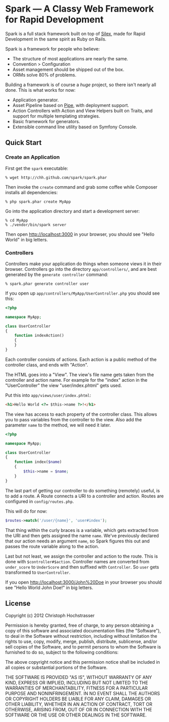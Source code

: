 # Spark — A Classy Web Framework for Rapid Development

Spark is a full stack framework built on top of [Silex][], made for
Rapid Development in the same spirit as Ruby on Rails.

Spark is a framework for people who believe:

* The structure of most applications are nearly the same.
* Convention > Configuration
* Asset management should be shipped out of the box.
* ORMs solve 80% of problems.

Building a framework is of course a _huge_ project, so there isn't
nearly all done. This is what works for now:

* Application generator.
* Asset Pipeline based on [Pipe](http://github.com/CHH/pipe), with
  deployment support.
* Action Controllers with Action and View Helpers built on Traits, and
  support for multiple templating strategies.
* Basic framework for generators.
* Extensible command line utility based on Symfony Console.

[Silex]: http://silex.sensiolabs.org

## Quick Start

### Create an Application

First get the `spark` executable:

    % wget http://chh.github.com/spark/spark.phar

Then invoke the `create` command and grab some coffee while Composer
installs all dependencies:

    % php spark.phar create MyApp

Go into the application directory and start a development server:

    % cd MyApp
    % ./vendor/bin/spark server

Then open <http://localhost:3000> in your browser, you should see "Hello
World" in big letters.

### Controllers

Controllers make your application do things when someone views it in
their browser. Controllers go into the directory `app/controllers/`, 
and are best generated by the `generate controller` command:

    % spark.phar generate controller user

If you open up `app/controllers/MyApp/UserController.php`
you should see this:

```php
<?php

namespace MyApp;

class UserController
{
    function indexAction()
    {
    }
}
```

Each controller consists of actions. Each action is a public method of
the controller class, and ends with "Action".

The HTML goes into a "View". The view's file name gets taken from the
controller and action name. For example for the "index" action in the 
"UserController" the view "user/index.phtml" gets used.

Put this into `app/views/user/index.phtml`:

```html
<h1>Hello World <?= $this->name ?>!</h1>
```

The view has access to each property of the controller class. This
allows you to pass variables from the controller to the view. Also add
the parameter `name` to the method, we will need it later.

```php
<?php

namespace MyApp;

class UserController
{
    function index($name)
    {
        $this->name = $name;
    }
}
```

The last part of getting our controller to do something (remotely)
useful, is to add a route. A Route connects a URI to a controller and
action. Routes are configured in `config/routes.php`.

This will do for now:

```php
$routes->match('/user/{name}', 'user#index');
```

That thing within the curly braces is a variable, which gets extracted
from the URI and then gets assigned the name `name`. We've previously
declared that our action needs an argument `name`, so Spark figures this
out and passes the route variable along to the action.

Last but not least, we assign the controller and action to the route.
This is done with `$controller#$action`. Controller names are converted
from `under_score` to `UnderScore` and then suffixed with `Controller`.
So `user` gets transformed to `UserController`.

If you open <http://localhost:3000/John%20Doe> in your browser you
should see "Hello World John Doe!" in big letters.

## License

Copyright (c) 2012 Christoph Hochstrasser

Permission is hereby granted, free of charge, to any person obtaining a copy of this software and associated documentation files (the "Software"), to deal in the Software without restriction, including without limitation the rights to use, copy, modify, merge, publish, distribute, sublicense, and/or sell copies of the Software, and to permit persons to whom the Software is furnished to do so, subject to the following conditions:

The above copyright notice and this permission notice shall be included in all copies or substantial portions of the Software.

THE SOFTWARE IS PROVIDED "AS IS", WITHOUT WARRANTY OF ANY KIND, EXPRESS OR IMPLIED, INCLUDING BUT NOT LIMITED TO THE WARRANTIES OF MERCHANTABILITY, FITNESS FOR A PARTICULAR PURPOSE AND NONINFRINGEMENT. IN NO EVENT SHALL THE AUTHORS OR COPYRIGHT HOLDERS BE LIABLE FOR ANY CLAIM, DAMAGES OR OTHER LIABILITY, WHETHER IN AN ACTION OF CONTRACT, TORT OR OTHERWISE, ARISING FROM, OUT OF OR IN CONNECTION WITH THE SOFTWARE OR THE USE OR OTHER DEALINGS IN THE SOFTWARE.
